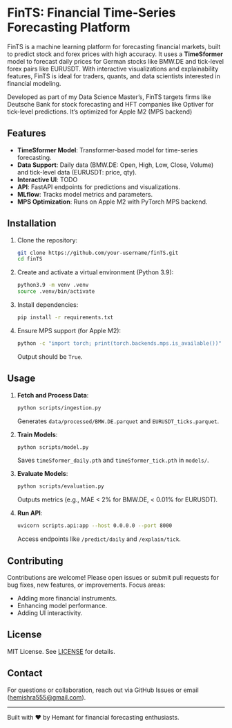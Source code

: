 # FinTS: Financial Time-Series Forecasting Platform

FinTS is a machine learning platform for forecasting financial markets, built to predict stock and forex prices with high accuracy. It uses a **TimeSformer** model to forecast daily prices for German stocks like BMW.DE and tick-level forex pairs like EURUSDT. With interactive visualizations and explainability features, FinTS is ideal for traders, quants, and data scientists interested in financial modeling.

Developed as part of my Data Science Master’s, FinTS targets firms like Deutsche Bank for stock forecasting and HFT companies like Optiver for tick-level predictions. It’s optimized for Apple M2 (MPS backend)

## Features
- **TimeSformer Model**: Transformer-based model for time-series forecasting.
- **Data Support**: Daily data (BMW.DE: Open, High, Low, Close, Volume) and tick-level data (EURUSDT: price, qty).
- **Interactive UI**: TODO
- **API**: FastAPI endpoints for predictions and visualizations.
- **MLflow**: Tracks model metrics and parameters.
- **MPS Optimization**: Runs on Apple M2 with PyTorch MPS backend.


## Installation
1. Clone the repository:
   ```bash
   git clone https://github.com/your-username/finTS.git
   cd finTS
   ```
2. Create and activate a virtual environment (Python 3.9):
   ```bash
   python3.9 -m venv .venv
   source .venv/bin/activate
   ```
3. Install dependencies:
   ```bash
   pip install -r requirements.txt
   ```
4. Ensure MPS support (for Apple M2):
   ```bash
   python -c "import torch; print(torch.backends.mps.is_available())"
   ```
   Output should be `True`.

## Usage
1. **Fetch and Process Data**:
   ```bash
   python scripts/ingestion.py
   ```
   Generates `data/processed/BMW.DE.parquet` and `EURUSDT_ticks.parquet`.

2. **Train Models**:
   ```bash
   python scripts/model.py
   ```
   Saves `timeSformer_daily.pth` and `timeSformer_tick.pth` in `models/`.

3. **Evaluate Models**:
   ```bash
   python scripts/evaluation.py
   ```
   Outputs metrics (e.g., MAE < 2% for BMW.DE, < 0.01% for EURUSDT).

4. **Run API**:
   ```bash
   uvicorn scripts.api:app --host 0.0.0.0 --port 8000
   ```
   Access endpoints like `/predict/daily` and `/explain/tick`.



## Contributing
Contributions are welcome! Please open issues or submit pull requests for bug fixes, new features, or improvements. Focus areas:
- Adding more financial instruments.
- Enhancing model performance.
- Adding UI interactivity.

## License
MIT License. See [LICENSE](LICENSE) for details.

## Contact
For questions or collaboration, reach out via GitHub Issues or email (hemishra555@gmail.com).

---
Built with ❤️ by Hemant for financial forecasting enthusiasts.
